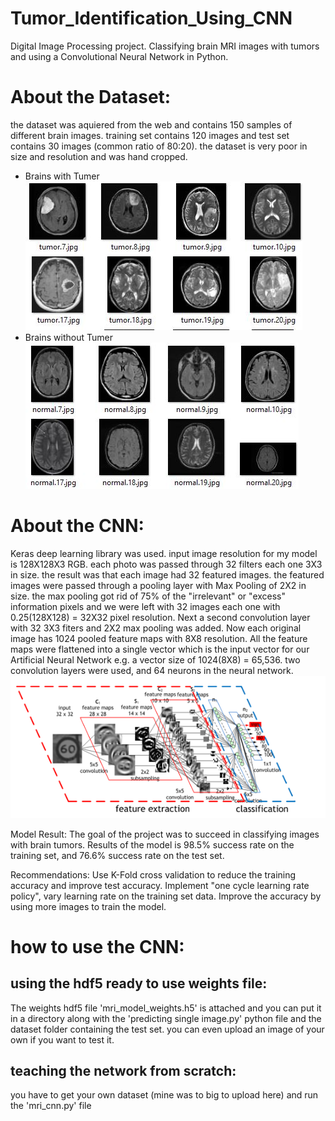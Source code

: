 # Tumor_Identification_Using_CNN
Digital Image Processing project.
Classifying brain MRI images with tumors and using a Convolutional Neural Network in Python. 

# About the Dataset:
the dataset was aquiered from the web and contains 150 samples of different brain images.
training set contains 120 images and test set contains 30 images (common ratio of 80:20).
the dataset is very poor in size and resolution and was hand cropped.
* Brains with Tumer ![picture alt](https://github.com/amitsason/brain_MRI_CNN/blob/master/readme%20images/tumorExmple.JPG)
* Brains without Tumer ![picture alt](https://github.com/amitsason/brain_MRI_CNN/blob/master/readme%20images/normalExample.JPG)


# About the CNN:
Keras deep learning library was used.
input image resolution for my model is 128X128X3 RGB.
each photo was passed through 32 filters each one 3X3 in size. the result was that each image had 32 featured images.
the featured images were passed through a pooling layer with Max Pooling of 2X2 in size. the max pooling got rid of 75% of the "irrelevant" or "excess" information pixels and we were left with 32 images each one with 0.25(128X128) = 32X32 pixel resolution.
Next a second convolution layer with 32 3X3 fiters and 2X2 max pooling was added. Now each original image has 1024 pooled feature maps with 8X8 resolution. All the feature maps were flattened into a single vector which is the input vector for our Artificial Neural Network e.g. a vector size of 1024(8X8) = 65,536.
two convolution layers were used, and 64 neurons in the neural network.
![picture alt](https://github.com/amitsason/brain_MRI_CNN/blob/master/readme%20images/convolutional_neural_network.png)

Model Result:
The goal of the project was to succeed in classifying images with brain tumors.
Results of the model is 98.5% success rate on the training set, and 76.6% success rate on the test set.


Recommendations:
Use K-Fold cross validation to reduce the training accuracy and improve test accuracy.
Implement "one cycle learning rate policy", vary learning rate on the training set data.
Improve the accuracy by using more images to train the model.

# how to use the CNN:

## using the hdf5 ready to use weights file:
The weights hdf5 file 'mri_model_weights.h5' is attached and you can put it in a directory along with the 'predicting single image.py'
python file and the dataset folder containing the test set.
you can even upload an image of your own if you want to test it.


## teaching the network from scratch:
you have to get your own dataset (mine was to big to upload here)
and run the 'mri_cnn.py' file